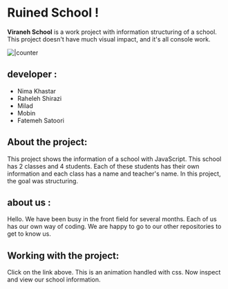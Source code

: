 # Ruined School !



**Viraneh School**  is a work project with information structuring of a school.
This project doesn't have much visual impact, and it's all console work.

![|counter](https://live.staticflickr.com/65535/50998855327_e77913c068_b.jpg)



## developer :
- Nima Khastar
- Raheleh Shirazi
- Milad
- Mobin
- Fatemeh Satoori






## About the project:

This project shows the information of a school with JavaScript.
This school has 2 classes and 4 students.
Each of these students has their own information and each class has a name and teacher's name.
In this project, the goal was structuring.



## about us :

Hello.
We have been busy in the front field for several months.
Each of us has our own way of coding.
We are happy to go to our other repositories to get to know us.



## Working with the project:

Click on the link above.
This is an animation handled with css.
Now inspect and view our school information.
